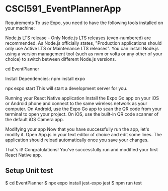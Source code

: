 # CSCI591_EventPlannerApp

Requirements
To use Expo, you need to have the following tools installed on your machine:

Node.js LTS release - Only Node.js LTS releases (even-numbered) are recommended.
As Node.js officially states, "Production applications should only use Active LTS or Maintenance LTS releases". You can install Node.js using a version management tool (such as nvm or volta or any other of your choice) to switch between different Node.js versions.

cd EventPlanner

Install Dependencies:
npm install expo 

npx expo start
This will start a development server for you.

Running your React Native application
Install the Expo Go app on your iOS or Android phone and connect to the same wireless network as your computer. On Android, use the Expo Go app to scan the QR code from your terminal to open your project. On iOS, use the built-in QR code scanner of the default iOS Camera app.

Modifying your app
Now that you have successfully run the app, let's modify it. Open App.js in your text editor of choice and edit some lines. The application should reload automatically once you save your changes.

That's it!
Congratulations! You've successfully run and modified your first React Native app.

## Setup Unit test
$ cd EventPlanner
$ npx expo install jest-expo jest
$ npm run test